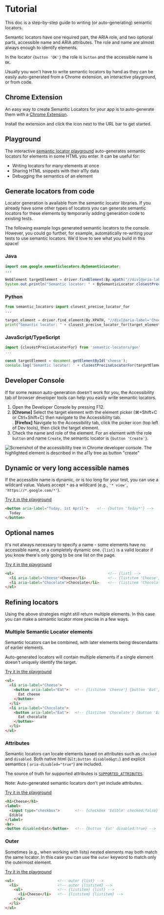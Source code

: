 # Tutorial

This doc is a step-by-step guide to writing (or auto-generating) semantic
locators.

Semantic locators have one required part, the ARIA role, and two optional parts,
accessible name and ARIA attributes. The role and name are almost always enough
to identify elements.

In the locator `{button 'OK'}` the role is `button` and the accessible name is
`OK`.

Usually you won't have to write semantic locators by hand as they can be easily
auto-generated from a Chrome extension, an interactive playground, or from code.

## Chrome Extension

An easy way to create Semantic Locators for your app is to auto-generate them
with a
[Chrome Extension](https://chrome.google.com/webstore/detail/semantic-locators/cgjejnjgdbcogfgamjebgceckcmfcmji).

Install the extension and click the icon next to the URL bar to get started.

## Playground

The interactive
[semantic locator playground](https://google.github.io/semantic-locators/playground)
auto-generates semantic locators for elements in some HTML you enter. It can be
useful for:

*   Writing locators for many elements at once
*   Sharing HTML snippets with their a11y data
*   Debugging the semantics of an element

## Generate locators from code

Locator generation is available from the semantic locator libraries. If you
already have some other types of locators you can generate semantic locators for
these elements by temporarily adding generation code to existing tests.

The following example logs generated semantic locators to the console. However,
you could go further, for example, automatically re-writing your tests to use
semantic locators. We'd love to see what you build in this space!

### Java

```java
import com.google.semanticlocators.BySemanticLocator;
...

WebElement targetElement = driver.findElement(By.xpath("//div[@aria-label='Cheese']"));
System.out.println("Semantic locator: " + BySemanticLocator.closestPreciseLocatorFor(targetElement));
```

### Python

```python
from semantic_locators import closest_precise_locator_for
...

target_element = driver.find_element(By.XPATH, "//div[@aria-label='Cheese']");
print("Semantic locator: " + closest_precise_locator_for(target_element));
```

### JavaScript/TypeScript

```javascript
import {closestPreciseLocatorFor} from 'semantic-locators/gen'
...

const targetElement = document.getElementById('cheese');
console.log('Semantic locator: ' + closestPreciseLocatorFor(targetElement));
```

## Developer Console

If for some reason auto-generation doesn't work for you, the Accessibility tab
of browser developer tools can help you easily write semantic locators.

1.  Open the Developer Console by pressing F12.
2.  **[Chrome]** Select the target element with the element picker (⌘+Shift+C or
    Ctrl+Shift+C) then navigate to the Accessibility tab.<br />.
    **[Firefox]** Navigate to the Accessibility tab, click the picker icon (top left
    of Dev tools), then click the target element.
3.  Check the name and role of the element. For an element with the role
    `button` and name `Create`, the semantic locator is `{button 'Create'}`.

![Screenshot of the accessibility tree in Chrome developer console. The
highlighted element is described in the a11y tree as button
"create"](img/a11y_tree.png)

## Dynamic or very long accessible names

If the accessible name is dynamic, or is too long for your test, you can use a
wildcard value. Values accept `*` as a wildcard (e.g., `'* view'`,
`'https://*.google.com/*'`).

[Try it in the playground](https://google.github.io/semantic-locators/playground?input=PGJ1dHRvbiBhcmlhLWxhYmVsPSJUb2RheSwgMXN0IEFwcmlsIj4gICAgPCEtLSB7YnV0dG9uICdUb2RheSonfSAtLT4KICBUb2RheQo8L2J1dHRvbj4%3D&includeTextNodes=false)

```html
<button aria-label="Today, 1st April">    <!-- {button 'Today*'} -->
  Today
</button>
```

## Optional names

It's not always necessary to specify a name - some elements have no accessible
name, or a completely dynamic one. `{list}` is a valid locator if you know
there's only going to be one list on the page.

[Try it in the playground](https://google.github.io/semantic-locators/playground?input=PHVsPiAgICAgICAgICAgICAgICAgICAgICAgICAgICAgICAgICAgICAgICAgICA8IS0tIHtsaXN0fSAtLT4KICA8bGkgYXJpYS1sYWJlbD0iQ2hlZXNlIj5DaGVlc2U8L2xpPiAgICAgICAgICA8IS0tIHtsaXN0aXRlbSAnQ2hlZXNlJ30gLS0%2BCiAgPGxpIGFyaWEtbGFiZWw9IkNob2NvbGF0ZSI%2BQ2hvY29sYXRlPC9saT4gICAgPCEtLSB7bGlzdGl0ZW0gJ0Nob2NvbGF0ZSd9IC0tPgo8L3VsPg%3D%3D&includeTextNodes=false)

```html
<ul>                                           <!-- {list} -->
  <li aria-label="Cheese">Cheese</li>          <!-- {listitem 'Cheese'} -->
  <li aria-label="Chocolate">Chocolate</li>    <!-- {listitem 'Chocolate'} -->
</ul>
```

## Refining locators

Using the above strategies might still return multiple elements. In this case
you can make a semantic locator more precise in a few ways.

### Multiple Semantic Locator elements

Semantic locators can be combined, with later elements being descendants of
earlier elements.

Auto-generated locators will contain multiple elements if a single element
doesn't uniquely identify the target.

[Try it in the playground](https://google.github.io/semantic-locators/playground?input=PHVsPgogIDxsaSBhcmlhLWxhYmVsPSJDaGVlc2UiPgogICAgPGJ1dHRvbiBhcmlhLWxhYmVsPSJFYXQiPiAgIDwhLS0ge2xpc3RpdGVtICdDaGVlc2UnfSB7YnV0dG9uICdFYXQnfSAtLT4KICAgICAgRWF0IGNoZWVzZQogICAgPC9idXR0b24%2BCiAgPC9saT4KICA8bGkgYXJpYS1sYWJlbD0iQ2hvY29sYXRlIj4KICAgIDxidXR0b24gYXJpYS1sYWJlbD0iRWF0Ij4gICA8IS0tIHtsaXN0aXRlbSAnQ2hvY29sYXRlJ30ge2J1dHRvbiAnRWF0J30gLS0%2BCiAgICAgIEVhdCBjaG9jb2xhdGUKICAgIDwvYnV0dG9uPgogIDwvbGk%2BCjwvdWw%2B&includeTextNodes=false)

```html
<ul>
  <li aria-label="Cheese">
    <button aria-label="Eat">   <!-- {listitem 'Cheese'} {button 'Eat'} -->
      Eat cheese
    </button>
  </li>
  <li aria-label="Chocolate">
    <button aria-label="Eat">   <!-- {listitem 'Chocolate'} {button 'Eat'} -->
      Eat chocolate
    </button>
  </li>
</ul>
```

### Attributes

Semantic locators can locate elements based on attributes such as `checked` and
`disabled`. Both native html (`&lt;button disabled&gt;`) and explicit semantics
( `aria-disabled="true"`) are included.

The source of truth for supported attributes is
[`SUPPORTED_ATTRIBUTES`](https://github.com/google/semantic-locators/search?q=SUPPORTED_ATTRIBUTES+filename%3Atypes.ts).

Note: Auto-generated semantic locators don't yet include attributes.

[Try it in the playground](https://google.github.io/semantic-locators/playground?input=PCEtLSBOb3RlOiBUaGUgYXV0by1nZW5lcmF0ZWQgbG9jYXRvcnMgYmVsb3cgZG9uJ3QgeWV0IGluY2x1ZGUgYXR0cmlidXRlcyAtLT4KCjxoMT5DaGVlc2U8L2gxPgo8bGFiZWw%2BCiAgPGlucHV0IHR5cGU9ImNoZWNrYm94Ij4gICAgICAgPCEtLSB7Y2hlY2tib3ggJ0VkaWJsZScgY2hlY2tlZDpmYWxzZX0gLS0%2BCiAgRWRpYmxlCjwvbGFiZWw%2BCjxicj4KPGJ1dHRvbiBkaXNhYmxlZD5FYXQ8L2J1dHRvbj4gICA8IS0tIHtidXR0b24gJ0VhdCcgZGlzYWJsZWQ6dHJ1ZX0gLS0%2B&includeTextNodes=false)

```html
<h1>Cheese</h1>
<label>
  <input type="checkbox">       <!-- {checkbox 'Edible' checked:false} -->
  Edible
</label>
<br>
<button disabled>Eat</button>   <!-- {button 'Eat' disabled:true} -->
```

### Outer

Sometimes (e.g., when working with lists) nested elements may both match the
same locator. In this case you can use the `outer` keyword to match only the
outermost element.

[Try it in the playground](https://google.github.io/semantic-locators/playground?input=PHVsPiAgICAgICAgICAgICAgICAgICAgPCEtLSBvdXRlciB7bGlzdH0gLS0%2BCiAgPGxpPiAgICAgICAgICAgICAgICAgIDwhLS0gb3V0ZXIge2xpc3RpdGVtfSAtLT4KICAgIDx1bD4gICAgICAgICAgICAgICAgPCEtLSB7bGlzdGl0ZW19IHtsaXN0fSAtLT4KICAgICAgPGxpPkNoZWVzZTwvbGk%2BICAgPCEtLSB7bGlzdGl0ZW19IHtsaXN0aXRlbX0gLS0%2BCiAgICA8L3VsPgogIDwvbGk%2BCjwvdWw%2B&includeTextNodes=false)

```html
<ul>                    <!-- outer {list} -->
  <li>                  <!-- outer {listitem} -->
    <ul>                <!-- {listitem} {list} -->
      <li>Cheese</li>   <!-- {listitem} {listitem} -->
    </ul>
  </li>
</ul>
```

<!--* freshness: { owner: 'ovn' reviewed: '2023-04-04' } *-->
